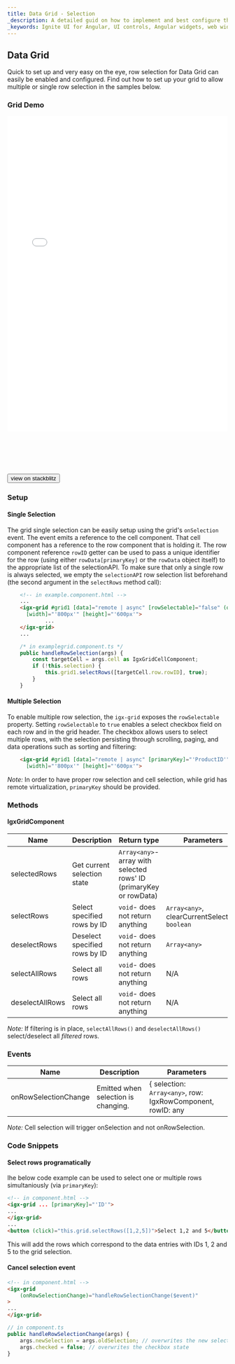 ```yaml
---
title: Data Grid - Selection
_description: A detailed guid on how to implement and best configure the igx-grid selection property for a grid on your page.
_keywords: Ignite UI for Angular, UI controls, Angular widgets, web widgets, UI widgets, Angular, Native Angular Components Suite, Native Angular Controls, Native Angular Components Library, Angular Data Grid component, Angular Data Grid control, Angular Grid component, Angular Grid control, Angular High Performance Grid, Angular Grid Row Selection, Angular Grid Selection, Grid Row Selection, Grid Selection
---
```


## Data Grid

Quick to set up and very easy on the eye, row selection for Data Grid can easily be enabled and configured. Find out how to set up your grid to allow multiple or single row selection in the samples below.
<div class="divider"></div>

### Grid Demo

<div class="sample-container loading" style="height:800px">
    <iframe id="grid-selection-iframe" src='{environment:demosBaseUrl}/grid-selection' width="100%" height="90%" seamless frameBorder="0" onload="onSampleIframeContentLoaded(this);"></iframe>
</div>
<br/>
<div>
<button data-localize="stackblitz" class="stackblitz-btn" data-iframe-id="grid-selection" data-demos-base-url="{environment:demosBaseUrl}">view on stackblitz</button>
</div>
<div class="divider--half"></div>


### Setup

#### Single Selection

The grid single selection can be easily setup using the grid's `onSelection` event. The event emits a reference to the cell component. That cell component has a reference to the row component that is holding it. The row component reference `rowID` getter can be used to pass a unique identifier for the row (using either `rowData[primaryKey]` or the `rowData` object itself) to the appropriate list of the selectionAPI. To make sure that only a single row is always selected, we empty the `selectionAPI` row selection list beforehand (the second argument in the `selectRows` method call):

```html
    <!-- in example.component.html -->
    ...
    <igx-grid #grid1 [data]="remote | async" [rowSelectable]="false" (onSelection)="handleRowSelection($event)"
      [width]="'800px'" [height]="'600px'">
            ...
    </igx-grid>
    ...
```
```typescript
    /* in examplegrid.component.ts */
    public handleRowSelection(args) {
        const targetCell = args.cell as IgxGridCellComponent;
        if (!this.selection) {
            this.grid1.selectRows([targetCell.row.rowID], true);
        }
    }

```

#### Multiple Selection

To enable multiple row selection, the `igx-grid` exposes the `rowSelectable` property. Setting `rowSelectable` to `true` enables a select checkbox field on each row and in the grid header. The checkbox allows users to select multiple rows, with the selection persisting through scrolling, paging, and data operations such as sorting and filtering:

```html
    <igx-grid #grid1 [data]="remote | async" [primaryKey]="'ProductID'" [rowSelectable]="selection" (onSelection)="handleRowSelection($event)"
      [width]="'800px'" [height]="'600px'">
```

*Note:* In order to have proper row selection and cell selection, while grid has remote virtualization, `primaryKey` should be provided.

### Methods

#### IgxGridComponent

   | Name     | Description                | Return type                                       | Parameters           |
   |----------|----------------------------|---------------------------------------------------|----------------------|
   | selectedRows | Get current selection state    | `Array<any>`- array with selected rows' ID (primaryKey or rowData)| |
   | selectRows   | Select specified rows by ID      | `void`- does not return anything | `Array<any>`, clearCurrentSelection: `boolean`    |   
   | deselectRows | Deselect specified rows by ID    | `void`- does not return anything | `Array<any>` |
   | selectAllRows | Select all rows            | `void`- does not return anything |    N/A                    |
   | deselectAllRows | Select all rows          | `void`- does not return anything |    N/A                    |

*Note:* If filtering is in place, `selectAllRows()` and `deselectAllRows()` select/deselect all *filtered* rows.

### Events
|Name|Description|Parameters|
|--|--|--|
| onRowSelectionChange | Emitted when selection is changing. | { selection: `Array<any>`, row: IgxRowComponent, rowID: any|

*Note:* Cell selection will trigger onSelection and not onRowSelection.

### Code Snippets

#### Select rows programatically
Ihe below code example can be used to select one or multiple rows simultaniously (via `primaryKey`):
```html
<!-- in component.html -->
<igx-grid ... [primaryKey]="'ID'">
...
</igx-grid>
...
<button (click)="this.grid.selectRows([1,2,5])">Select 1,2 and 5</button>
```
This will add the rows which correspond to the data entries with IDs 1, 2 and 5 to the grid selection.

#### Cancel selection event
```html
<!-- in component.html -->
<igx-grid
    (onRowSelectionChange)="handleRowSelectionChange($event)"
>
...
</igx-grid>
```
```typescript
// in component.ts
public handleRowSelectionChange(args) {
    args.newSelection = args.oldSelection; // overwrites the new selection, making it so that no new row(s) are entered in the selectionAPI
    args.checked = false; // overwrites the checkbox state 
}
```
